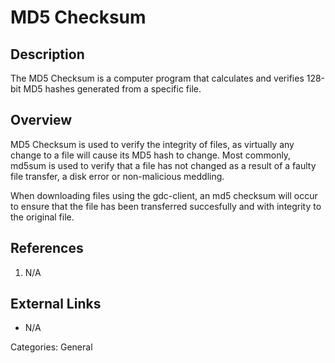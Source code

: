 # MD5 Checksum #
## Description ##
The MD5 Checksum is a computer program that calculates and verifies 128-bit MD5 hashes generated from a specific file.

## Overview ##
MD5 Checksum is used to verify the integrity of files, as virtually any change to a file will cause its MD5 hash to change. Most commonly, md5sum is used to verify that a file has not changed as a result of a faulty file transfer, a disk error or non-malicious meddling.

When downloading files using the gdc-client, an md5 checksum will occur to ensure that the file has been transferred succesfully and with integrity to the original file.

## References ##
1. N/A

## External Links ##
* N/A

Categories: General
